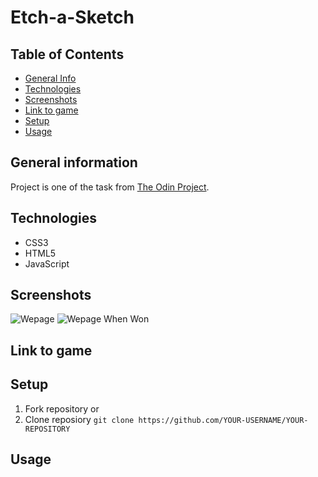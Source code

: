 # Etch-a-Sketch

## Table of Contents
* [General Info](#general-information)
* [Technologies](#technologies)
* [Screenshots](#screenshots)
* [Link to game](#link-to-game)
* [Setup](#setup)
* [Usage](#usage)


## General information
Project is one of the task from [The Odin Project](https://www.theodinproject.com/lessons/foundations-etch-a-sketch). 

## Technologies
* CSS3
* HTML5
* JavaScript

## Screenshots
![Wepage]()
![Wepage When Won]()

## Link to game


## Setup

1. Fork repository 
or
2. Clone reposiory
   `git clone https://github.com/YOUR-USERNAME/YOUR-REPOSITORY`

## Usage


